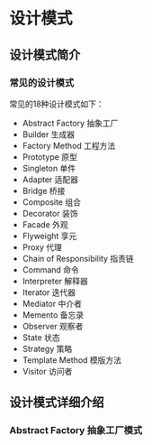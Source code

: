 # 设计模式

## 设计模式简介



### 常见的设计模式

常见的18种设计模式如下：  

- Abstract Factory 抽象工厂
- Builder 生成器
- Factory Method 工程方法
- Prototype 原型
- Singleton 单件
- Adapter 适配器
- Bridge 桥接
- Composite 组合
- Decorator 装饰
- Facade 外观
- Flyweight 享元
- Proxy 代理
- Chain of Responsibility 指责链
- Command 命令
- Interpreter 解释器
- Iterator 迭代器
- Mediator 中介者
- Memento 备忘录
- Observer 观察者
- State 状态
- Strategy 策略
- Template Method 模版方法
- Visitor 访问者

## 设计模式详细介绍

### Abstract Factory 抽象工厂模式

